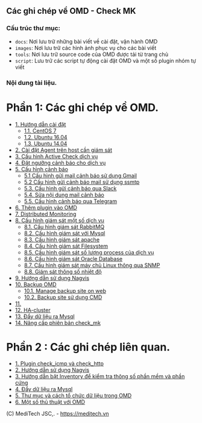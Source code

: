 ## Các ghi chép về OMD - Check MK

### Cấu trúc thư mục:

- `docs`: Nơi lưu trữ những bài viết về cài đặt, vận hành OMD
- `images`: Nơi lưu trữ các hình ảnh phục vụ cho các bài viết
- `tools`: Nơi lưu trữ source code của OMD được tải từ trang chủ
- `script`: Lưu trữ các script tự động cài đặt OMD và một số plugin nhóm tự viết

### Nội dung tài liệu.

# Phần 1: Các ghi chép về OMD.

- [1. Hướng dẫn cài đặt](images/1-omd-history.png) <a name="1"></a>
	- [1.1. CentOS 7](docs/1.1.Setup-OMD-CentOS7.md)
	- [1.2. Ubuntu 16.04](docs/1.2.Setup-OMD-U16.04.md)
	- [1.3. Ubuntu 14.04](docs/1.3.Setup-OMD-U14.04.md)
- [2. Cài đặt Agent trên host cần giám sát](docs/2.Install-agent.md)
- [3. Cấu hình Active Check dịch vụ](docs/3.Active-check.md)
- [4. Đặt ngưỡng cảnh báo cho dịch vụ](docs/4.Set-threshold.md)
- [5. Cấu hình cảnh báo]()
	- [5.1 Cấu hình gửi mail cảnh báo sử dụng Gmail](docs/5.1.Send-Noitify.md)
	- [5.2 Cấu hình gửi cảnh báo mail sử dụng ssmtp](docs/5.2.Send-mail-via-ssmtp.md)
	- [5.3. Cấu hình gửi cảnh báo qua Slack](/docs/5.3-Send-Noitify_Slack.md)
	- [5.4. Sửa nội dung mail cảnh báo](/docs/5.4.Edit-Mail-Notify.md)
	- [5.5. Cấu hình cảnh báo qua Telegram](/docs/5.5.Send-notify-via-telegram.md)
- [6. Thêm plugin vào OMD](docs/6.Add-plugins.md)
- [7. Distributed Monitoring](docs/7.Distributed.md)
- [8. Cấu hình giám sát một số dịch vụ]()
	- [8.1. Cấu hình giám sát RabbitMQ](/docs/8.1.Monitor-RabbitMQ.md)
	- [8.2. Cấu hình giám sát với Mysql](/docs/8.2.Monitor-MySQL.md)
	- [8.3. Cấu hình giám sát apache](/docs/8.3.Monitor-apache.md)
	- [8.4. Cấu hình giám sát Filesystem](/docs/8.4.Monitor-Filesystem.md)
	- [8.5. Cấu hình giám sát số lượng process của dịch vụ](/docs/8.5.Monitor-numbers.md)
	- [8.6. Cấu hình giám sát Oracle Database](/docs/8.6.Monitor-OracleDB.md)
	- [8.7. Cấu hình giám sát máy chủ Linux thông qua SNMP](/docs/8.7.Monitor-host-linux-via-SNMP.md)
	- [8.8. Giám sát thông số nhiệt độ](/docs/8.8.Monitor-temperature.md)
- [9. Hướng dẫn sử dụng Nagvis](/docs/9.Huong-dan-add-va-su-dung-Shape.md)
- [10. Backup OMD]()
	- [10.1. Manage backup site on web](/docs/10.1.Manage-Backup-site-on-web.md)
	- [10.2. Backup site sử dụng CMD](/docs/10.2.Backup-site-use-CMD.md)
- [11. ]()
- [12. HA-cluster](/docs/12.HA-Cluster-OMD.md)
- [13. Đẩy dữ liệu ra Mysql](/docs/13.Pull-data-to-Mysql.md)
- [14. Nâng cấp phiên bản check_mk](14.Update-version.md)

# Phần 2 : Các ghi chép liên quan.

- [1. Plugin check_icmp và check_http](/prepare/1.Check_icmp+check_http.md)
- [2. Hướng dẫn sử dụng Nagvis](/prepare/2.Huong-dan-add-va-su-dung-Shape.md)
- [3. Hướng dẫn bật Inventory để kiểm tra thông số phần mềm và phần cứng](/prepare/3.Inventory.md)
- [4. Đẩy dữ liệu ra Mysql](/prepare/4.pull-data-to-mysql.md)
- [5. Thư mục và cách tổ chức dữ liệu trong OMD](/prepare/5.Thu-muc-va-cach-to-chuc-du-lieu-trong-OMD.md)
- [6. Một số thủ thuật với OMD](/prepare/6.Mot-so-thu-thuat-voi-OMD.md)


	
(C) MediTech JSC,. - https://meditech.vn
